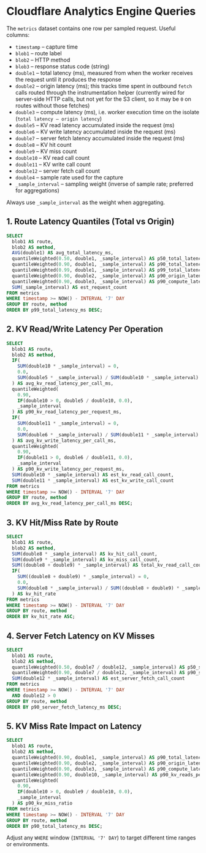 # Cloudflare Analytics Engine Queries

The `metrics` dataset contains one row per sampled request. Useful columns:
- `timestamp` – capture time
- `blob1` – route label
- `blob2` – HTTP method
- `blob3` – response status code (string)
- `double1` – total latency (ms), measured from when the worker receives the request until it produces the response
- `double2` – origin latency (ms); this tracks time spent in outbound `fetch` calls routed through the instrumentation helper (currently wired for server-side HTTP calls, but not yet for the S3 client, so it may be `0` on routes without those fetches)
- `double3` – compute latency (ms), i.e. worker execution time on the isolate (`total latency – origin latency`)
- `double5` – KV read latency accumulated inside the request (ms)
- `double6` – KV write latency accumulated inside the request (ms)
- `double7` – server fetch latency accumulated inside the request (ms)
- `double8` – KV hit count
- `double9` – KV miss count
- `double10` – KV read call count
- `double11` – KV write call count
- `double12` – server fetch call count
- `double4` – sample rate used for the capture
- `_sample_interval` – sampling weight (inverse of sample rate; preferred for aggregations)

Always use `_sample_interval` as the weight when aggregating.

## 1. Route Latency Quantiles (Total vs Origin)
```sql
SELECT
  blob1 AS route,
  blob2 AS method,
  AVG(double1) AS avg_total_latency_ms,
  quantileWeighted(0.50, double1, _sample_interval) AS p50_total_latency_ms,
  quantileWeighted(0.90, double1, _sample_interval) AS p90_total_latency_ms,
  quantileWeighted(0.99, double1, _sample_interval) AS p99_total_latency_ms,
  quantileWeighted(0.90, double2, _sample_interval) AS p90_origin_latency_ms,
  quantileWeighted(0.90, double3, _sample_interval) AS p90_compute_latency_ms,
  SUM(_sample_interval) AS est_request_count
FROM metrics
WHERE timestamp >= NOW() - INTERVAL '7' DAY
GROUP BY route, method
ORDER BY p99_total_latency_ms DESC;
```

## 2. KV Read/Write Latency Per Operation
```sql
SELECT
  blob1 AS route,
  blob2 AS method,
  IF(
    SUM(double10 * _sample_interval) = 0,
    0.0,
    SUM(double5 * _sample_interval) / SUM(double10 * _sample_interval)
  ) AS avg_kv_read_latency_per_call_ms,
  quantileWeighted(
    0.90,
    IF(double10 > 0, double5 / double10, 0.0),
    _sample_interval
  ) AS p90_kv_read_latency_per_request_ms,
  IF(
    SUM(double11 * _sample_interval) = 0,
    0.0,
    SUM(double6 * _sample_interval) / SUM(double11 * _sample_interval)
  ) AS avg_kv_write_latency_per_call_ms,
  quantileWeighted(
    0.90,
    IF(double11 > 0, double6 / double11, 0.0),
    _sample_interval
  ) AS p90_kv_write_latency_per_request_ms,
  SUM(double10 * _sample_interval) AS est_kv_read_call_count,
  SUM(double11 * _sample_interval) AS est_kv_write_call_count
FROM metrics
WHERE timestamp >= NOW() - INTERVAL '7' DAY
GROUP BY route, method
ORDER BY avg_kv_read_latency_per_call_ms DESC;
```

## 3. KV Hit/Miss Rate by Route
```sql
SELECT
  blob1 AS route,
  blob2 AS method,
  SUM(double8 * _sample_interval) AS kv_hit_call_count,
  SUM(double9 * _sample_interval) AS kv_miss_call_count,
  SUM((double8 + double9) * _sample_interval) AS total_kv_read_call_count,
  IF(
    SUM((double8 + double9) * _sample_interval) = 0,
    0.0,
    SUM(double8 * _sample_interval) / SUM((double8 + double9) * _sample_interval)
  ) AS kv_hit_rate
FROM metrics
WHERE timestamp >= NOW() - INTERVAL '7' DAY
GROUP BY route, method
ORDER BY kv_hit_rate ASC;
```

## 4. Server Fetch Latency on KV Misses
```sql
SELECT
  blob1 AS route,
  blob2 AS method,
  quantileWeighted(0.50, double7 / double12, _sample_interval) AS p50_server_fetch_latency_ms,
  quantileWeighted(0.90, double7 / double12, _sample_interval) AS p90_server_fetch_latency_ms,
  SUM(double12 * _sample_interval) AS est_server_fetch_call_count
FROM metrics
WHERE timestamp >= NOW() - INTERVAL '7' DAY
  AND double12 > 0
GROUP BY route, method
ORDER BY p90_server_fetch_latency_ms DESC;
```

## 5. KV Miss Rate Impact on Latency
```sql
SELECT
  blob1 AS route,
  blob2 AS method,
  quantileWeighted(0.90, double1, _sample_interval) AS p90_total_latency_ms,
  quantileWeighted(0.90, double2, _sample_interval) AS p90_origin_latency_ms,
  quantileWeighted(0.90, double3, _sample_interval) AS p90_compute_latency_ms,
  quantileWeighted(0.90, double10, _sample_interval) AS p90_kv_reads_per_request,
  quantileWeighted(
    0.90,
    IF(double10 > 0, double9 / double10, 0.0),
    _sample_interval
  ) AS p90_kv_miss_ratio
FROM metrics
WHERE timestamp >= NOW() - INTERVAL '7' DAY
GROUP BY route, method
ORDER BY p90_total_latency_ms DESC;
```

Adjust any `WHERE` window (`INTERVAL '7' DAY`) to target different time ranges or environments.
